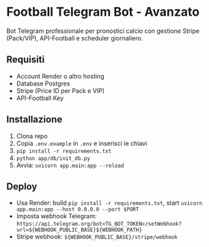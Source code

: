 # Football Telegram Bot - Avanzato

Bot Telegram professionale per pronostici calcio con gestione Stripe (Pack/VIP), API-Football e scheduler giornaliero.

## Requisiti
- Account Render o altro hosting
- Database Postgres
- Stripe (Price ID per Pack e VIP)
- API-Football Key

## Installazione
1. Clona repo
2. Copia `.env.example` in `.env` e inserisci le chiavi
3. `pip install -r requirements.txt`
4. `python app/db/init_db.py`
5. Avvia: `uvicorn app.main:app --reload`

## Deploy
- Usa Render: build `pip install -r requirements.txt`, start `uvicorn app.main:app --host 0.0.0.0 --port $PORT`
- Imposta webhook Telegram:  
`https://api.telegram.org/bot<TG_BOT_TOKEN>/setWebhook?url=${WEBHOOK_PUBLIC_BASE}${WEBHOOK_PATH}`
- Stripe webhook: `${WEBHOOK_PUBLIC_BASE}/stripe/webhook`
